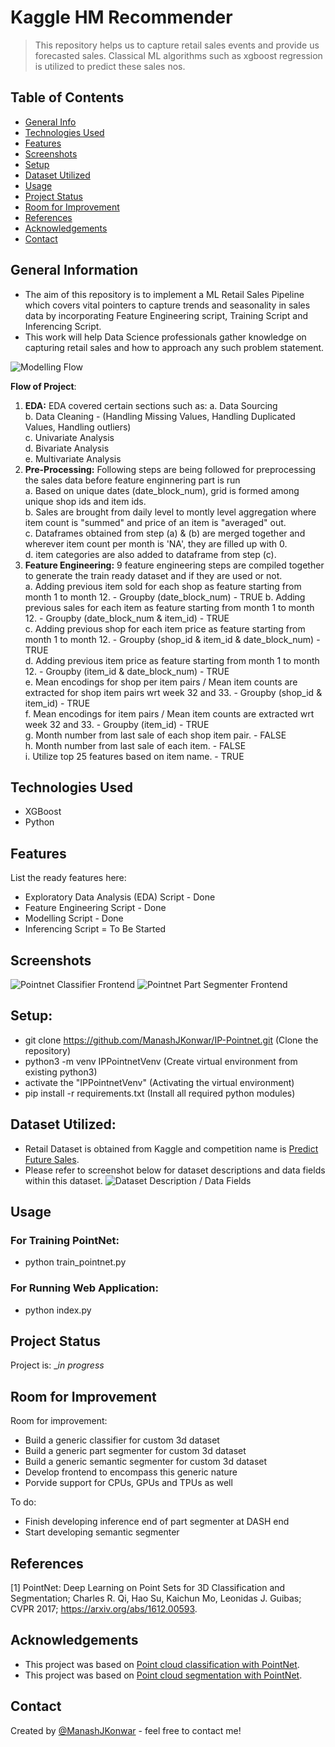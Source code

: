 # Kaggle HM Recommender
> This repository helps us to capture retail sales events and provide us forecasted sales. Classical ML algorithms such as xgboost regression is utilized to predict these sales nos.

## Table of Contents
* [General Info](#general-information)
* [Technologies Used](#technologies-used)
* [Features](#features)
* [Screenshots](#screenshots)
* [Setup](#setup)
* [Dataset Utilized](#dataset-utilized)
* [Usage](#usage)
* [Project Status](#project-status)
* [Room for Improvement](#room-for-improvement)
* [References](#references)
* [Acknowledgements](#acknowledgements)
* [Contact](#contact)
<!-- * [License](#license) -->

## General Information
- The aim of this repository is to implement a ML Retail Sales Pipeline which covers vital pointers to capture trends and seasonality in sales data by incorporating Feature Engineering script, Training Script and Inferencing Script.
- This work will help Data Science professionals gather knowledge on capturing retail sales and how to approach any such problem statement.
<!-- You don't have to answer all the questions - just the ones relevant to your project. -->
![Modelling Flow](./repo_assets/PointNet_Architecture.jpg)

**Flow of Project**:  
1. **EDA:** EDA covered certain sections such as:
    a. Data Sourcing  
    b. Data Cleaning - (Handling Missing Values, Handling Duplicated Values, Handling outliers)  
    c. Univariate Analysis  
    d. Bivariate Analysis  
    e. Multivariate Analysis
2. **Pre-Processing:** Following steps are being followed for preprocessing the sales data before feature enginnering part is run  
    a. Based on unique dates (date_block_num), grid is formed among unique shop ids and item ids.  
    b. Sales are brought from daily level to montly level aggregation where item count is "summed" and price of an item is "averaged" out.  
    c. Dataframes obtained from step (a) & (b) are merged together and wherever item count per month is 'NA', they are filled up with 0.  
    d. item categories are also added to dataframe from step (c).  
3. **Feature Engineering:** 9 feature engineering steps are compiled together to generate the train ready dataset and if they are used or not.  
    a. Adding previous item sold for each shop as feature starting from month 1 to month 12. - Groupby (date_block_num) - TRUE
    b. Adding previous sales for each item as feature starting from month 1 to month 12. - Groupby (date_block_num & item_id) - TRUE  
    c. Adding previous shop for each item price as feature starting from month 1 to month 12. - Groupby (shop_id & item_id & date_block_num) - TRUE  
    d. Adding previous item price as feature starting from month 1 to month 12. - Groupby (item_id & date_block_num) - TRUE  
    e. Mean encodings for shop per item pairs / Mean item counts are extracted for shop item pairs wrt week 32 and 33. - Groupby (shop_id & item_id) - TRUE  
    f. Mean encodings for item pairs / Mean item counts are extracted wrt week 32 and 33. - Groupby (item_id) - TRUE  
    g. Month number from last sale of each shop item pair. - FALSE  
    h. Month number from last sale of each item. - FALSE  
    i. Utilize top 25 features based on item name. - TRUE  

## Technologies Used
- XGBoost
- Python 

## Features
List the ready features here:
- Exploratory Data Analysis (EDA) Script - Done
- Feature Engineering Script - Done
- Modelling Script - Done
- Inferencing Script = To Be Started

## Screenshots
![Pointnet Classifier Frontend](./repo_assets/Pointnet_Classifier_Frontend.jpeg)
![Pointnet Part Segmenter Frontend](./repo_assets/Pointnet_Part_Segmenter_Frontend.jpeg)

## Setup:
- git clone https://github.com/ManashJKonwar/IP-Pointnet.git (Clone the repository)
- python3 -m venv IPPointnetVenv (Create virtual environment from existing python3)
- activate the "IPPointnetVenv" (Activating the virtual environment)
- pip install -r requirements.txt (Install all required python modules)

## Dataset Utilized:
- Retail Dataset is obtained from Kaggle and competition name is [Predict Future Sales](https://www.kaggle.com/competitions/competitive-data-science-predict-future-sales/data).
- Please refer to screenshot below for dataset descriptions and data fields within this dataset.
![Dataset Description / Data Fields](./assets/dataset_description.jpg)

## Usage
### For Training PointNet:
- python train_pointnet.py
### For Running Web Application:
- python index.py

## Project Status
Project is: __in progress_ 
<!-- / _complete_ / _no longer being worked on_. If you are no longer working on it, provide reasons why._ -->

## Room for Improvement
Room for improvement:
- Build a generic classifier for custom 3d dataset
- Build a generic part segmenter for custom 3d dataset
- Build a generic semantic segmenter for custom 3d dataset
- Develop frontend to encompass this generic nature
- Porvide support for CPUs, GPUs and TPUs as well

To do:
- Finish developing inference end of part segmenter at DASH end
- Start developing semantic segmenter

## References
[1] PointNet: Deep Learning on Point Sets for 3D Classification and Segmentation; Charles R. Qi, Hao Su, Kaichun Mo, Leonidas J. Guibas;
CVPR 2017; https://arxiv.org/abs/1612.00593.

## Acknowledgements
- This project was based on [Point cloud classification with PointNet](https://keras.io/examples/vision/pointnet/).
- This project was based on [Point cloud segmentation with PointNet](https://keras.io/examples/vision/pointnet_segmentation/).

## Contact
Created by [@ManashJKonwar](https://github.com/ManashJKonwar) - feel free to contact me!

<!-- Optional -->
<!-- ## License -->
<!-- This project is open source and available under the [... License](). -->

<!-- You don't have to include all sections - just the one's relevant to your project -->
